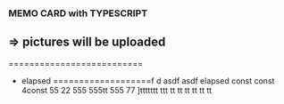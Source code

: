 ### MEMO CARD with TYPESCRIPT
=> pictures will be uploaded
--------------------------
==========================
- elapsed
===================f
d
asdf
asdf
elapsed
const
const
4const
55
22
555
555tt
555
77
]ttttttt
ttt
tt
tt
tt
tt
tt
tt

